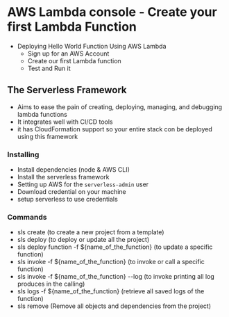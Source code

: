 # AWS Lambda console - Create your first Lambda Function

- Deploying Hello World Function Using AWS Lambda
  - Sign up for an AWS Account
  - Create our first Lambda function
  - Test and Run it

## The Serverless Framework

- Aims to ease the pain of creating, deploying, managing, and debugging lambda functions
- It integrates well with CI/CD tools
- it has CloudFormation support so your entire stack con be deployed using this framework

### Installing

- Install dependencies (node & AWS CLI)
- Install the serverless framework
- Setting up AWS for the `serverless-admin` user
- Download credential on your machine
- setup serverless to use credentials

### Commands

- sls create (to create a new project from a template)
- sls deploy (to deploy or update all the project)
- sls deploy function -f ${name_of_the_function} (to update a specific function)
- sls invoke -f ${name_of_the_function} (to invoke or call a specific function)
- sls invoke -f ${name_of_the_function} --log (to invoke printing all log produces in the calling)
- sls logs -f ${name_of_the_function} (retrieve all saved logs of the function)
- sls remove (Remove all objects and dependencies from the project)
